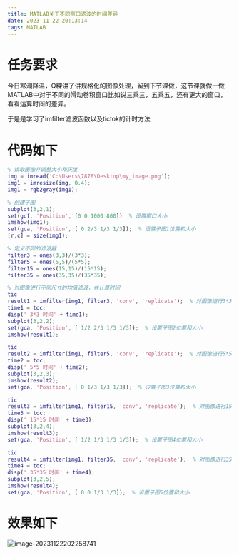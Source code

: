 ```yaml
---
title: MATLAB关于不同窗口滤波的时间差异
date: 2023-11-22 20:13:14
tags: MATLAB
---
```


# 任务要求

今日寒潮降温，Q粿讲了讲规格化的图像处理，留到下节课做，这节课就做一做MATLAB中对于不同的滑动卷积窗口比如说三乘三，五乘五，还有更大的窗口，看看运算时间的差异。

于是是学习了imfilter滤波函数以及tictok的计时方法

# 代码如下

```matlab
% 读取图像并调整大小和灰度
img = imread('C:\Users\7878\Desktop\my_image.png');
img1 = imresize(img, 0.4);
img1 = rgb2gray(img1);

% 创建子图
subplot(3,2,1);
set(gcf, 'Position', [0 0 1000 800])  % 设置窗口大小
imshow(img1);
set(gca, 'Position', [ 0 2/3 1/3 1/3]);  % 设置子图1位置和大小
[r,c] = size(img1);

% 定义不同的滤波器
filter3 = ones(3,3)/(3*3);
filter5 = ones(5,5)/(5*5);
filter15 = ones(15,15)/(15*15);
filter35 = ones(35,35)/(35*35);

% 对图像进行不同尺寸的均值滤波，并计算时间
tic
result1 = imfilter(img1, filter3, 'conv', 'replicate');  % 对图像进行3*3均值滤波
time1 = toc;
disp(' 3*3 时间' + time1);
subplot(3,2,2);
set(gca, 'Position', [ 1/2 2/3 1/3 1/3]);  % 设置子图2位置和大小
imshow(result1);

tic
result2 = imfilter(img1, filter5, 'conv', 'replicate');  % 对图像进行5*5均值滤波
time2 = toc;
disp(' 5*5 时间' + time2);
subplot(3,2,3);
imshow(result2);
set(gca, 'Position', [ 0 1/3 1/3 1/3]);  % 设置子图3位置和大小

tic
result3 = imfilter(img1, filter15, 'conv', 'replicate');  % 对图像进行15*15均值滤波
time3 = toc;
disp(' 15*15 时间' + time3);
subplot(3,2,4);
imshow(result3);
set(gca, 'Position', [ 1/2 1/3 1/3 1/3]);  % 设置子图4位置和大小

tic
result4 = imfilter(img1, filter35, 'conv', 'replicate');  % 对图像进行35*35均值滤波
time4 = toc;
disp(' 35*35 时间' + time4);
subplot(3,2,5);
imshow(result4);
set(gca, 'Position', [ 0 0 1/3 1/3]);  % 设置子图5位置和大小
```

# 效果如下

![image-20231122202258741](../images/image-20231122202258741.png)
